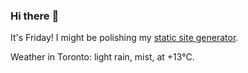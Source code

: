 ### Hi there :wave:

It's Friday! I might be polishing my [static site generator](https://github.com/bewuethr/pandoc-bash-blog).

Weather in Toronto: light rain, mist, at +13°C.
